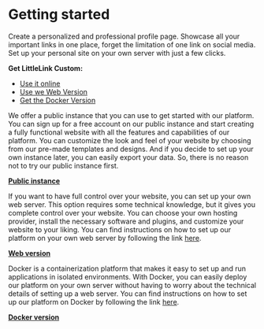 # Getting started

Create a personalized and professional profile page. Showcase all your important links in one place, forget the limitation of one link on social media. Set up your personal site on your own server with just a few clicks.


**Get LittleLink Custom:**
- [Use it online](https://demo.littlelink-custom.com/)
- [Use we Web Version](https://littlelink-custom.com/download)
- [Get the Docker Version](https://littlelink-custom.com/docker)


We offer a public instance that you can use to get started with our platform. You can sign up for a free account on our public instance and start creating a fully functional website with all the features and capabilities of our platform. You can customize the look and feel of your website by choosing from our pre-made templates and designs. And if you decide to set up your own instance later, you can easily export your data. So, there is no reason not to try our public instance first.

[**Public instance**](https://demo.littlelink-custom.com/)

If you want to have full control over your website, you can set up your own web server. This option requires some technical knowledge, but it gives you complete control over your website. You can choose your own hosting provider, install the necessary software and plugins, and customize your website to your liking. You can find instructions on how to set up our platform on your own web server by following the link [here](https://github.com/JulianPrieber/littlelink-custom#readme).

[**Web version**](https://littlelink-custom.com/download)

Docker is a containerization platform that makes it easy to set up and run applications in isolated environments. With Docker, you can easily deploy our platform on your own server without having to worry about the technical details of setting up a web server. You can find instructions on how to set up our platform on Docker by following the link [here](https://github.com/JulianPrieber/llc-docker#readme).

[**Docker version**](https://littlelink-custom.com/docker)
